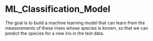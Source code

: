 # ML_Classification_Model 
The goal is to build a machine learning model that can learn from the measurements of these irises whose species is known, so that we can predict the species for a new iris in the test data.             
        
     
    
   
 
  
